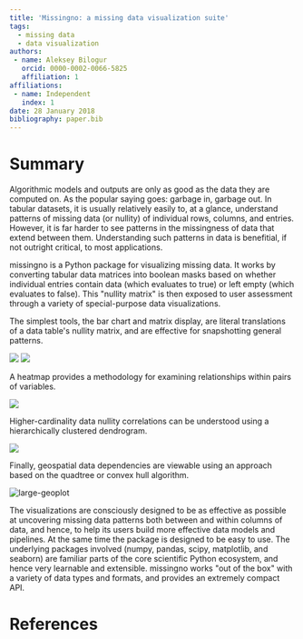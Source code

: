 ```yaml
---
title: 'Missingno: a missing data visualization suite'
tags:
  - missing data
  - data visualization
authors:
 - name: Aleksey Bilogur
   orcid: 0000-0002-0066-5825
   affiliation: 1
affiliations:
 - name: Independent
   index: 1
date: 28 January 2018
bibliography: paper.bib
---
```


# Summary

Algorithmic models and outputs are only as good as the data they are computed on. As the popular saying goes: garbage 
in, garbage out. In tabular datasets, it is usually relatively easily to, at a glance, understand patterns of 
missing data (or nullity) of individual rows, columns, and entries. However, it is far harder to see patterns in the
missingness of data that extend between them. Understanding such patterns in data is benefitial, if not outright 
critical, to most applications.

missingno is a Python package for visualizing missing data. It works by converting tabular data matrices into boolean 
masks based on whether individual entries contain data (which evaluates to true) or left empty (which evaluates to 
false). This "nullity matrix" is then exposed to user assessment through a variety of special-purpose data 
visualizations.

The simplest tools, the bar chart and matrix display, are literal translations of a data table's 
nullity matrix, and are effective for snapshotting general patterns.

![](http://i.imgur.com/DdepYwr.png)
![](http://i.imgur.com/lOTN3tm.png)

A heatmap provides a methodology for examining relationships within pairs of variables.

![](http://i.imgur.com/ESsZRlY.png)

Higher-cardinality data nullity correlations can be understood using a hierarchically clustered dendrogram.

![](http://i.imgur.com/6ZBC4af.png)

Finally, geospatial data dependencies are viewable using an approach based on the quadtree or convex hull algorithm.

![large-geoplot](http://i.imgur.com/4dtGhig.png)

The visualizations are consciously designed to be as effective as possible
at uncovering missing data patterns both between and within columns of data, and hence, to help its users build more 
effective data models and pipelines. At the same time the package is designed to be easy to use. The underlying 
packages involved (numpy, pandas, scipy, matplotlib, and seaborn) are familiar parts of the core scientific Python 
ecosystem, and hence very learnable and extensible. missingno works "out of the box" with a variety of data types and 
formats, and provides an extremely compact API.

# References